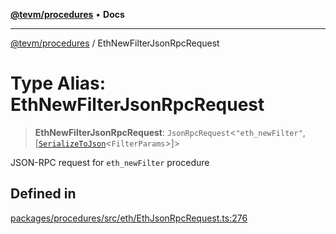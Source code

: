 [**@tevm/procedures**](../README.md) • **Docs**

***

[@tevm/procedures](../globals.md) / EthNewFilterJsonRpcRequest

# Type Alias: EthNewFilterJsonRpcRequest

> **EthNewFilterJsonRpcRequest**: `JsonRpcRequest`\<`"eth_newFilter"`, [[`SerializeToJson`](SerializeToJson.md)\<`FilterParams`\>]\>

JSON-RPC request for `eth_newFilter` procedure

## Defined in

[packages/procedures/src/eth/EthJsonRpcRequest.ts:276](https://github.com/evmts/tevm-monorepo/blob/main/packages/procedures/src/eth/EthJsonRpcRequest.ts#L276)
